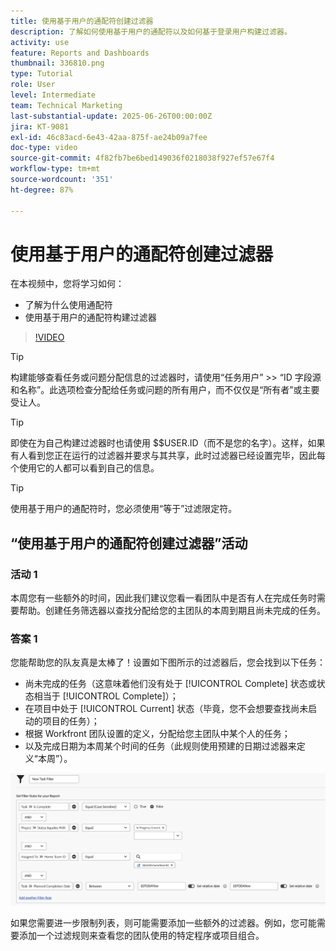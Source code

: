 ```yaml
---
title: 使用基于用户的通配符创建过滤器
description: 了解如何使用基于用户的通配符以及如何基于登录用户构建过滤器。
activity: use
feature: Reports and Dashboards
thumbnail: 336810.png
type: Tutorial
role: User
level: Intermediate
team: Technical Marketing
last-substantial-update: 2025-06-26T00:00:00Z
jira: KT-9081
exl-id: 46c83acd-6e43-42aa-875f-ae24b09a7fee
doc-type: video
source-git-commit: 4f82fb7be6bed149036f0218038f927ef57e67f4
workflow-type: tm+mt
source-wordcount: '351'
ht-degree: 87%

---
```


# 使用基于用户的通配符创建过滤器

在本视频中，您将学习如何：

* 了解为什么使用通配符
* 使用基于用户的通配符构建过滤器

>[!VIDEO](https://video.tv.adobe.com/v/336810/?quality=12&learn=on)

>[!TIP]
>
>构建能够查看任务或问题分配信息的过滤器时，请使用“任务用户” >> “ID 字段源和名称”。此选项检查分配给任务或问题的所有用户，而不仅仅是“所有者”或主要受让人。

>[!TIP]
>
>即使在为自己构建过滤器时也请使用 $$USER.ID（而不是您的名字）。这样，如果有人看到您正在运行的过滤器并要求与其共享，此时过滤器已经设置完毕，因此每个使用它的人都可以看到自己的信息。

>[!TIP]
>
>使用基于用户的通配符时，您必须使用“等于”过滤限定符。


## “使用基于用户的通配符创建过滤器”活动

### 活动 1

本周您有一些额外的时间，因此我们建议您看一看团队中是否有人在完成任务时需要帮助。创建任务筛选器以查找分配给您的主团队的本周到期且尚未完成的任务。

### 答案 1

您能帮助您的队友真是太棒了！设置如下图所示的过滤器后，您会找到以下任务：

* 尚未完成的任务（这意味着他们没有处于 [!UICONTROL Complete] 状态或状态相当于 [!UICONTROL Complete]）；
* 在项目中处于 [!UICONTROL Current] 状态（毕竟，您不会想要查找尚未启动的项目的任务）；
* 根据 Workfront 团队设置的定义，分配给您主团队中某个人的任务；
* 以及完成日期为本周某个时间的任务（此规则使用预建的日期过滤器来定义“本周”）。

![使用基于用户的通配符创建任务过滤器的屏幕图像](assets/user-wildcard-exercise-answer.png)

如果您需要进一步限制列表，则可能需要添加一些额外的过滤器。例如，您可能需要添加一个过滤规则来查看您的团队使用的特定程序或项目组合。
